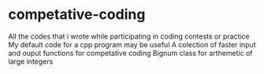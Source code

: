 # competative-coding
All the codes that i wrote while participating in coding contests or practice
My default code for a cpp program may be useful
A colection of faster input and ouput functions for competative coding
Bignum class  for arthemetic of  large integers 
